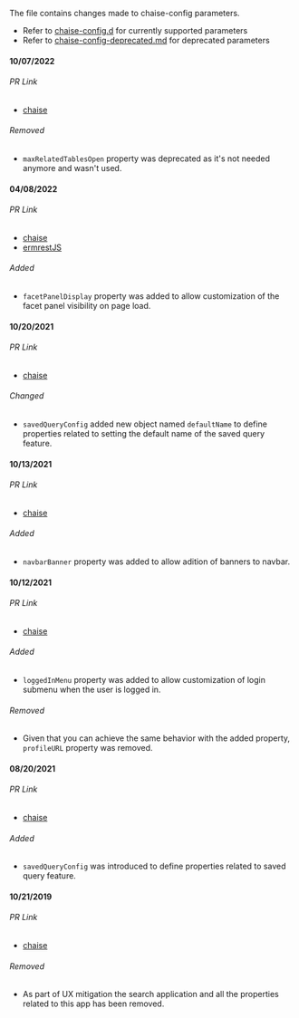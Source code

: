 The file contains changes made to chaise-config parameters.
- Refer to [chaise-config.d](chaise-config.md) for currently supported parameters
- Refer to [chaise-config-deprecated.md](chaise-config-deprecated.md) for deprecated parameters

#### 10/07/2022 ####

###### PR Link
  - [chaise](https://github.com/informatics-isi-edu/chaise/pull/2234)

###### Removed
  - `maxRelatedTablesOpen` property was deprecated as it's not needed anymore and wasn't used.

#### 04/08/2022 ####

###### PR Link
  - [chaise](https://github.com/informatics-isi-edu/chaise/pull/2168)
  - [ermrestJS](https://github.com/informatics-isi-edu/ermrestjs/pull/943)

###### Added
  - `facetPanelDisplay` property was added to allow customization of the facet panel visibility on page load.

#### 10/20/2021 ####

###### PR Link
  - [chaise](https://github.com/informatics-isi-edu/chaise/pull/2134)

###### Changed
  - `savedQueryConfig` added new object named `defaultName` to define properties related to setting the default name of the saved query feature.

#### 10/13/2021 ####

###### PR Link
  - [chaise](https://github.com/informatics-isi-edu/chaise/pull/2130)

###### Added
  - `navbarBanner` property was added to allow adition of banners to navbar.

#### 10/12/2021 ####

###### PR Link
  - [chaise](https://github.com/informatics-isi-edu/chaise/pull/2129)

###### Added
  - `loggedInMenu` property was added to allow customization of login submenu when the user is logged in.

###### Removed
  - Given that you can achieve the same behavior with the added property, `profileURL` property was removed.


#### 08/20/2021 ####

###### PR Link
  - [chaise](https://github.com/informatics-isi-edu/chaise/pull/2114)

###### Added
  - `savedQueryConfig` was introduced to define properties related to saved query feature.

<!--  TODO we might want to add the rest of changes as well -->

#### 10/21/2019 ####

###### PR Link
  - [chaise](https://github.com/informatics-isi-edu/chaise/pull/1847)

###### Removed
  - As part of UX mitigation the search application and all the properties related to this app has been removed.
